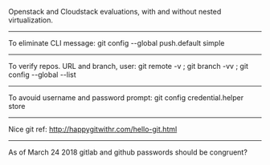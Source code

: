 Openstack and Cloudstack evaluations, with and without nested virtualization.

---
To eliminate CLI message:
git config --global push.default simple

---
To verify repos. URL and branch, user:
git remote -v ; git branch -vv ; git config --global --list

---
To avouid username and password prompt:
git config credential.helper store

---
Nice git ref: http://happygitwithr.com/hello-git.html

---

As of March 24 2018 gitlab and github passwords should be congruent?

